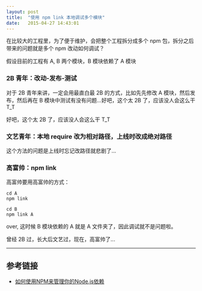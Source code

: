 ```yaml
---
layout: post
title:  "使用 npm link 本地调试多个模块"
date:   2015-04-27 14:43:01
---
```



在比较大的工程里，为了便于维护，会把整个工程拆分成多个 npm 包，拆分之后带来的问题就是多个 npm 改动如何调试？

假设目前的工程有 A, B 两个模块，B 模块依赖了 A 模块

### 2B 青年：改动-发布-测试

对于 2B 青年来讲，一定会用最直白最 2B 的方式，比如先先修改 A 模块，然后发布，然后再在 B 模块中测试有没有问题...好吧，这个太 2B 了，应该没人会这么干 T_T

好吧，这个太 2B 了，应该没人会这么干 T_T

### 文艺青年：本地 require 改为相对路径，上线时改成绝对路径

这个方法的问题是上线时忘记改路径就悲剧了...

### 高富帅：npm link

高富帅要用高富帅的方式：

```
cd A
npm link

cd B
npm link A
```

over, 这时候 B 模块依赖的 A 就是 A 文件夹了，因此调试就不是问题啦。

曾经 2B 过，长大后文艺过，现在，高富帅了...

--------

## 参考链接

- [如何使用NPM来管理你的Node.js依赖](http://www.infoq.com/cn/articles/msh-using-npm-manage-node.js-dependence/)
